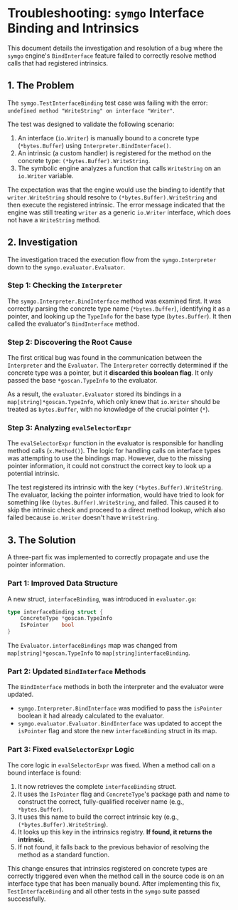 # Troubleshooting: `symgo` Interface Binding and Intrinsics

This document details the investigation and resolution of a bug where the `symgo` engine's `BindInterface` feature failed to correctly resolve method calls that had registered intrinsics.

## 1. The Problem

The `symgo.TestInterfaceBinding` test case was failing with the error: `undefined method "WriteString" on interface "Writer"`.

The test was designed to validate the following scenario:
1.  An interface (`io.Writer`) is manually bound to a concrete type (`*bytes.Buffer`) using `Interpreter.BindInterface()`.
2.  An intrinsic (a custom handler) is registered for the method on the concrete type: `(*bytes.Buffer).WriteString`.
3.  The symbolic engine analyzes a function that calls `WriteString` on an `io.Writer` variable.

The expectation was that the engine would use the binding to identify that `writer.WriteString` should resolve to `(*bytes.Buffer).WriteString` and then execute the registered intrinsic. The error message indicated that the engine was still treating `writer` as a generic `io.Writer` interface, which does not have a `WriteString` method.

## 2. Investigation

The investigation traced the execution flow from the `symgo.Interpreter` down to the `symgo.evaluator.Evaluator`.

### Step 1: Checking the `Interpreter`
The `symgo.Interpreter.BindInterface` method was examined first. It was correctly parsing the concrete type name (`*bytes.Buffer`), identifying it as a pointer, and looking up the `TypeInfo` for the base type (`bytes.Buffer`). It then called the evaluator's `BindInterface` method.

### Step 2: Discovering the Root Cause
The first critical bug was found in the communication between the `Interpreter` and the `Evaluator`. The `Interpreter` correctly determined if the concrete type was a pointer, but it **discarded this boolean flag**. It only passed the base `*goscan.TypeInfo` to the evaluator.

As a result, the `evaluator.Evaluator` stored its bindings in a `map[string]*goscan.TypeInfo`, which only knew that `io.Writer` should be treated as `bytes.Buffer`, with no knowledge of the crucial pointer (`*`).

### Step 3: Analyzing `evalSelectorExpr`
The `evalSelectorExpr` function in the evaluator is responsible for handling method calls (`x.Method()`). The logic for handling calls on interface types was attempting to use the bindings map. However, due to the missing pointer information, it could not construct the correct key to look up a potential intrinsic.

The test registered its intrinsic with the key `(*bytes.Buffer).WriteString`. The evaluator, lacking the pointer information, would have tried to look for something like `(bytes.Buffer).WriteString`, and failed. This caused it to skip the intrinsic check and proceed to a direct method lookup, which also failed because `io.Writer` doesn't have `WriteString`.

## 3. The Solution

A three-part fix was implemented to correctly propagate and use the pointer information.

### Part 1: Improved Data Structure
A new struct, `interfaceBinding`, was introduced in `evaluator.go`:
```go
type interfaceBinding struct {
	ConcreteType *goscan.TypeInfo
	IsPointer    bool
}
```
The `Evaluator.interfaceBindings` map was changed from `map[string]*goscan.TypeInfo` to `map[string]interfaceBinding`.

### Part 2: Updated `BindInterface` Methods
The `BindInterface` methods in both the interpreter and the evaluator were updated.
-   `symgo.Interpreter.BindInterface` was modified to pass the `isPointer` boolean it had already calculated to the evaluator.
-   `symgo.evaluator.Evaluator.BindInterface` was updated to accept the `isPointer` flag and store the new `interfaceBinding` struct in its map.

### Part 3: Fixed `evalSelectorExpr` Logic
The core logic in `evalSelectorExpr` was fixed. When a method call on a bound interface is found:
1.  It now retrieves the complete `interfaceBinding` struct.
2.  It uses the `IsPointer` flag and `ConcreteType`'s package path and name to construct the correct, fully-qualified receiver name (e.g., `*bytes.Buffer`).
3.  It uses this name to build the correct intrinsic key (e.g., `(*bytes.Buffer).WriteString`).
4.  It looks up this key in the intrinsics registry. **If found, it returns the intrinsic.**
5.  If not found, it falls back to the previous behavior of resolving the method as a standard function.

This change ensures that intrinsics registered on concrete types are correctly triggered even when the method call in the source code is on an interface type that has been manually bound. After implementing this fix, `TestInterfaceBinding` and all other tests in the `symgo` suite passed successfully.
